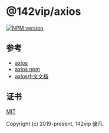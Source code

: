 # @142vip/axios

[![NPM version](https://img.shields.io/npm/v/@142vip/axios?color=a1b858&label=version)](https://www.npmjs.com/package/@142vip/axios)

## 参考

- [axios](https://github.com/axios/axios)
- [axios npm](https://www.npmjs.com/package/axios)
- [axios中文文档](https://www.axios-http.cn/docs/intro)

## 证书

[MIT](https://opensource.org/license/MIT)

Copyright (c) 2019-present, 142vip 储凡
